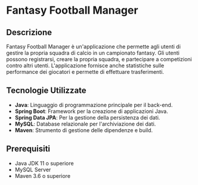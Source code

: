 # Fantasy Football Manager

## Descrizione
Fantasy Football Manager è un'applicazione che permette agli utenti di gestire la propria squadra di calcio in un campionato fantasy. 
Gli utenti possono registrarsi, creare la propria squadra, e partecipare a competizioni contro altri utenti. 
L'applicazione fornisce anche statistiche sulle performance dei giocatori e permette di effettuare trasferimenti.

## Tecnologie Utilizzate
- **Java**: Linguaggio di programmazione principale per il back-end.
- **Spring Boot**: Framework per la creazione di applicazioni Java.
- **Spring Data JPA**: Per la gestione della persistenza dei dati.
- **MySQL**: Database relazionale per l'archiviazione dei dati.
- **Maven**: Strumento di gestione delle dipendenze e build.

## Prerequisiti
- Java JDK 11 o superiore
- MySQL Server
- Maven 3.6 o superiore
